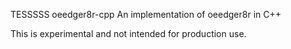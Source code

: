 TESSSSS oeedger8r-cpp
An implementation of oeedger8r in C++

This is experimental and not intended for production use.
